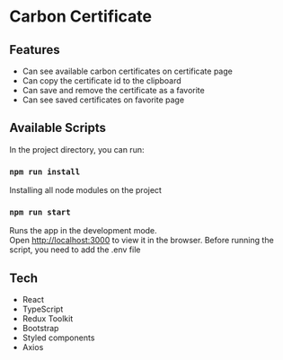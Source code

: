 # Carbon Certificate

## Features

- Can see available carbon certificates on certificate page
- Can copy the certificate id to the clipboard
- Can save and remove the certificate as a favorite
- Can see saved certificates on favorite page

## Available Scripts

In the project directory, you can run:

### `npm run install`

Installing all node modules on the project

### `npm run start`

Runs the app in the development mode.\
Open [http://localhost:3000](http://localhost:3000) to view it in the browser.
Before running the script, you need to add the .env file

## Tech

- React
- TypeScript
- Redux Toolkit
- Bootstrap
- Styled components
- Axios

